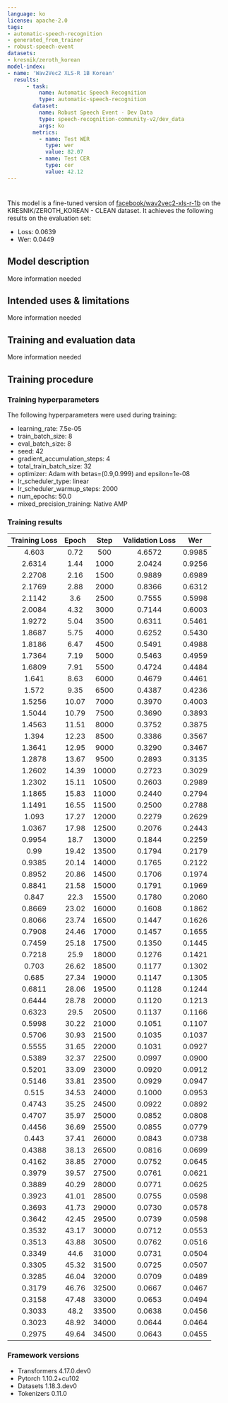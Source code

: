 ```yaml
---
language: ko
license: apache-2.0
tags:
- automatic-speech-recognition
- generated_from_trainer
- robust-speech-event
datasets:
- kresnik/zeroth_korean
model-index:
- name: 'Wav2Vec2 XLS-R 1B Korean'
  results: 
      - task:
          name: Automatic Speech Recognition
          type: automatic-speech-recognition
        dataset:
          name: Robust Speech Event - Dev Data
          type: speech-recognition-community-v2/dev_data
          args: ko
        metrics:
          - name: Test WER
            type: wer
            value: 82.07
          - name: Test CER
            type: cer
            value: 42.12
---
```


<!-- This model card has been generated automatically according to the information the Trainer had access to. You
should probably proofread and complete it, then remove this comment. -->

# 

This model is a fine-tuned version of [facebook/wav2vec2-xls-r-1b](https://huggingface.co/facebook/wav2vec2-xls-r-1b) on the KRESNIK/ZEROTH_KOREAN - CLEAN dataset.
It achieves the following results on the evaluation set:
- Loss: 0.0639
- Wer: 0.0449

## Model description

More information needed

## Intended uses & limitations

More information needed

## Training and evaluation data

More information needed

## Training procedure

### Training hyperparameters

The following hyperparameters were used during training:
- learning_rate: 7.5e-05
- train_batch_size: 8
- eval_batch_size: 8
- seed: 42
- gradient_accumulation_steps: 4
- total_train_batch_size: 32
- optimizer: Adam with betas=(0.9,0.999) and epsilon=1e-08
- lr_scheduler_type: linear
- lr_scheduler_warmup_steps: 2000
- num_epochs: 50.0
- mixed_precision_training: Native AMP

### Training results

| Training Loss | Epoch | Step  | Validation Loss | Wer    |
|:-------------:|:-----:|:-----:|:---------------:|:------:|
| 4.603         | 0.72  | 500   | 4.6572          | 0.9985 |
| 2.6314        | 1.44  | 1000  | 2.0424          | 0.9256 |
| 2.2708        | 2.16  | 1500  | 0.9889          | 0.6989 |
| 2.1769        | 2.88  | 2000  | 0.8366          | 0.6312 |
| 2.1142        | 3.6   | 2500  | 0.7555          | 0.5998 |
| 2.0084        | 4.32  | 3000  | 0.7144          | 0.6003 |
| 1.9272        | 5.04  | 3500  | 0.6311          | 0.5461 |
| 1.8687        | 5.75  | 4000  | 0.6252          | 0.5430 |
| 1.8186        | 6.47  | 4500  | 0.5491          | 0.4988 |
| 1.7364        | 7.19  | 5000  | 0.5463          | 0.4959 |
| 1.6809        | 7.91  | 5500  | 0.4724          | 0.4484 |
| 1.641         | 8.63  | 6000  | 0.4679          | 0.4461 |
| 1.572         | 9.35  | 6500  | 0.4387          | 0.4236 |
| 1.5256        | 10.07 | 7000  | 0.3970          | 0.4003 |
| 1.5044        | 10.79 | 7500  | 0.3690          | 0.3893 |
| 1.4563        | 11.51 | 8000  | 0.3752          | 0.3875 |
| 1.394         | 12.23 | 8500  | 0.3386          | 0.3567 |
| 1.3641        | 12.95 | 9000  | 0.3290          | 0.3467 |
| 1.2878        | 13.67 | 9500  | 0.2893          | 0.3135 |
| 1.2602        | 14.39 | 10000 | 0.2723          | 0.3029 |
| 1.2302        | 15.11 | 10500 | 0.2603          | 0.2989 |
| 1.1865        | 15.83 | 11000 | 0.2440          | 0.2794 |
| 1.1491        | 16.55 | 11500 | 0.2500          | 0.2788 |
| 1.093         | 17.27 | 12000 | 0.2279          | 0.2629 |
| 1.0367        | 17.98 | 12500 | 0.2076          | 0.2443 |
| 0.9954        | 18.7  | 13000 | 0.1844          | 0.2259 |
| 0.99          | 19.42 | 13500 | 0.1794          | 0.2179 |
| 0.9385        | 20.14 | 14000 | 0.1765          | 0.2122 |
| 0.8952        | 20.86 | 14500 | 0.1706          | 0.1974 |
| 0.8841        | 21.58 | 15000 | 0.1791          | 0.1969 |
| 0.847         | 22.3  | 15500 | 0.1780          | 0.2060 |
| 0.8669        | 23.02 | 16000 | 0.1608          | 0.1862 |
| 0.8066        | 23.74 | 16500 | 0.1447          | 0.1626 |
| 0.7908        | 24.46 | 17000 | 0.1457          | 0.1655 |
| 0.7459        | 25.18 | 17500 | 0.1350          | 0.1445 |
| 0.7218        | 25.9  | 18000 | 0.1276          | 0.1421 |
| 0.703         | 26.62 | 18500 | 0.1177          | 0.1302 |
| 0.685         | 27.34 | 19000 | 0.1147          | 0.1305 |
| 0.6811        | 28.06 | 19500 | 0.1128          | 0.1244 |
| 0.6444        | 28.78 | 20000 | 0.1120          | 0.1213 |
| 0.6323        | 29.5  | 20500 | 0.1137          | 0.1166 |
| 0.5998        | 30.22 | 21000 | 0.1051          | 0.1107 |
| 0.5706        | 30.93 | 21500 | 0.1035          | 0.1037 |
| 0.5555        | 31.65 | 22000 | 0.1031          | 0.0927 |
| 0.5389        | 32.37 | 22500 | 0.0997          | 0.0900 |
| 0.5201        | 33.09 | 23000 | 0.0920          | 0.0912 |
| 0.5146        | 33.81 | 23500 | 0.0929          | 0.0947 |
| 0.515         | 34.53 | 24000 | 0.1000          | 0.0953 |
| 0.4743        | 35.25 | 24500 | 0.0922          | 0.0892 |
| 0.4707        | 35.97 | 25000 | 0.0852          | 0.0808 |
| 0.4456        | 36.69 | 25500 | 0.0855          | 0.0779 |
| 0.443         | 37.41 | 26000 | 0.0843          | 0.0738 |
| 0.4388        | 38.13 | 26500 | 0.0816          | 0.0699 |
| 0.4162        | 38.85 | 27000 | 0.0752          | 0.0645 |
| 0.3979        | 39.57 | 27500 | 0.0761          | 0.0621 |
| 0.3889        | 40.29 | 28000 | 0.0771          | 0.0625 |
| 0.3923        | 41.01 | 28500 | 0.0755          | 0.0598 |
| 0.3693        | 41.73 | 29000 | 0.0730          | 0.0578 |
| 0.3642        | 42.45 | 29500 | 0.0739          | 0.0598 |
| 0.3532        | 43.17 | 30000 | 0.0712          | 0.0553 |
| 0.3513        | 43.88 | 30500 | 0.0762          | 0.0516 |
| 0.3349        | 44.6  | 31000 | 0.0731          | 0.0504 |
| 0.3305        | 45.32 | 31500 | 0.0725          | 0.0507 |
| 0.3285        | 46.04 | 32000 | 0.0709          | 0.0489 |
| 0.3179        | 46.76 | 32500 | 0.0667          | 0.0467 |
| 0.3158        | 47.48 | 33000 | 0.0653          | 0.0494 |
| 0.3033        | 48.2  | 33500 | 0.0638          | 0.0456 |
| 0.3023        | 48.92 | 34000 | 0.0644          | 0.0464 |
| 0.2975        | 49.64 | 34500 | 0.0643          | 0.0455 |


### Framework versions

- Transformers 4.17.0.dev0
- Pytorch 1.10.2+cu102
- Datasets 1.18.3.dev0
- Tokenizers 0.11.0
